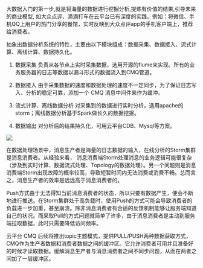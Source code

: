 大数据入门的第一步,就是将海量的数据进行挖掘分析,提炼有价值的结果,引导未来的商业模型, 如大众点评、滴滴打车在云平台已有深度的实践。例如：将微信、手机QQ上用户的热门分享的餐馆，实时反映到大众点评app的手机客户端上，推荐给消费者。

抽象出数据分析系统的特性，主要由以下模块组成：数据采集、数据接入、流式计算、离线计算、数据持久化。

1) 数据采集
负责从各节点上实时采集数据，选用开源的flume来实现。所有的业务服务器的日志等数据以漏斗形式的数据流入到CMQ管道。

2) 数据接入
由于采集数据的速度和数据处理的速度不一定同步，为了保证日志写入、分析的稳定可靠，添加一个 CMQ 消息中间件来作为缓冲。

3) 流式计算、离线数据分析
对采集到的数据进行实时分析，选用apache的storm；离线数据分析基于Spark做长久的数据挖掘。

4) 数据输出
对分析后的结果持久化，可用云平台CDB、Mysql等方案。

![](http://imgcache.tce.fsphere.cn/static/mccdn.qcloud.com/static/img/2af722aeb0303b136f73bb177928fe34/image.png)

在数据处理场景中，消息生产者是海量的日志数据的输入，在线分析的Storm集群是消息消费者。从经验来看， 消息消费端Storm处理消息的业务逻辑可能很复杂（涉及到实时计算、数据流式处理、Topology的数据处理）。另一个问题则是消息消费端Storm出现故障的概率较高，导致短暂时间内无法消费或消费不畅。总而言之，消息生产者的效率是远远高于消息消费者的。

Push方式由于无法得知当前消息消费者的状态，所以只要有数据产生，便会不断地进行推送。在Storm集群处于高负载时，使用Push的方式可能会导致消费者的负载进一步加重，甚至崩溃。除非消息消费者有合适的反馈机制能够让服务端知道自己的状况。而采取Pull的方式问题就简单了许多，由于消息消费者是主动到服务端拉取数据，此时只需要降低访问频率。

云平台 CMQ 后续将推出topic主题模式，提供PULL/PUSH两种数据获取方式，CMQ作为生产者数据和消费者数据之间的缓冲区。它允许消费者可用并且准备好的时候才读取数据。缓解消息生产者与消息消费者之间不同步问题，从而在两者之间加了一层缓冲区。